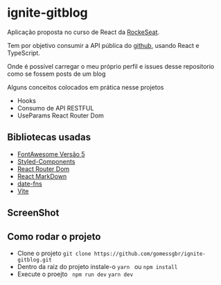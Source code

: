 # ignite-gitblog

Aplicação proposta no curso de React da [RockeSeat](https://rocketseat.com.br/).

Tem por objetivo consumir a API pública do [github](https://docs.github.com/pt/rest?apiVersion=2022-11-28), usando React e TypeScript.

Onde é possível carregar o meu próprio perfil e issues desse repositorio como se fossem posts de um blog

Alguns conceitos colocados em prática nesse projetos

- Hooks
- Consumo de API RESTFUL
- UseParams React Router Dom

## Bibliotecas usadas

- [FontAwesome Versão 5](https://fontawesome.com/v5/docs)
- [Styled-Components](https://styled-components.com/)
- [React Router Dom](https://reactrouter.com/en/main)
- [React MarkDown](https://github.com/remarkjs/react-markdown)
- [date-fns](https://date-fns.org/)
- [Vite](https://vitejs.dev/)

## ScreenShot

[](public/gitblogScreenShot.png)

## Como rodar o projeto

- Clone o projeto `git clone https://github.com/gomessgbr/ignite-gitblog.git`
- Dentro da raiz do projeto instale-o `yarn ` ou `npm install`
- Execute o proejto ` npm run dev` `yarn dev`

